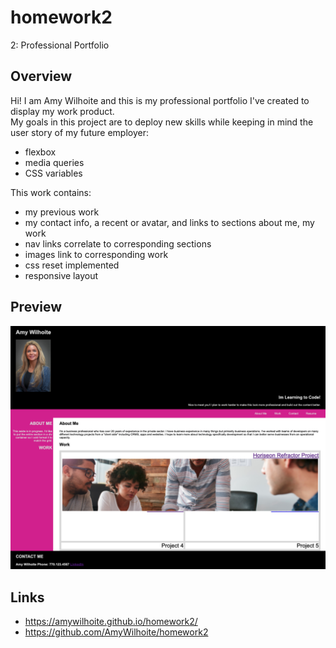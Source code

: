 # homework2
2: Professional Portfolio

## Overview

Hi! I am Amy Wilhoite and this is my professional portfolio I've created to display my work product.
<BR>
My goals in this project are to deploy new skills while keeping in mind the user story of my future employer:
<BR>
* flexbox
* media queries 
* CSS variables 

This work contains:
* my previous work
* my contact info, a recent  or avatar, and links to sections about me, my work
* nav links correlate to corresponding sections
* images link to corresponding work
* css reset implemented 
* responsive layout


## Preview
![Screenshot](./assets/Preview.png)

## Links
* https://amywilhoite.github.io/homework2/
* https://github.com/AmyWilhoite/homework2